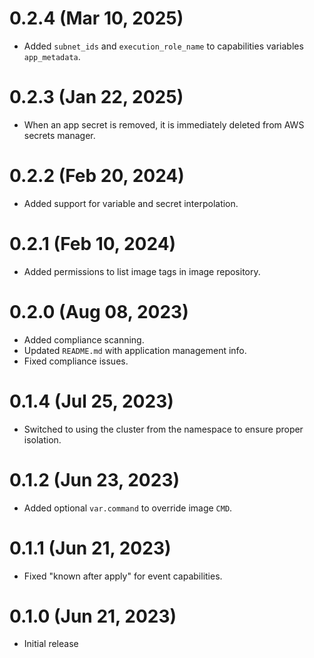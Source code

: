 # 0.2.4 (Mar 10, 2025)
* Added `subnet_ids` and `execution_role_name` to capabilities variables `app_metadata`.

# 0.2.3 (Jan 22, 2025)
* When an app secret is removed, it is immediately deleted from AWS secrets manager.

# 0.2.2 (Feb 20, 2024)
* Added support for variable and secret interpolation.

# 0.2.1 (Feb 10, 2024)
* Added permissions to list image tags in image repository.

# 0.2.0 (Aug 08, 2023)
* Added compliance scanning.
* Updated `README.md` with application management info.
* Fixed compliance issues.

# 0.1.4 (Jul 25, 2023)
* Switched to using the cluster from the namespace to ensure proper isolation.

# 0.1.2 (Jun 23, 2023)
* Added optional `var.command` to override image `CMD`.

# 0.1.1 (Jun 21, 2023)
* Fixed "known after apply" for event capabilities.

# 0.1.0 (Jun 21, 2023)
* Initial release
